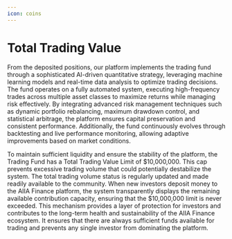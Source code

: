 ```yaml
---
icon: coins
---
```


# Total Trading Value

From the deposited positions, our platform implements the trading fund through a sophisticated AI-driven quantitative strategy, leveraging machine learning models and real-time data analysis to optimize trading decisions. The fund operates on a fully automated system, executing high-frequency trades across multiple asset classes to maximize returns while managing risk effectively. By integrating advanced risk management techniques such as dynamic portfolio rebalancing, maximum drawdown control, and statistical arbitrage, the platform ensures capital preservation and consistent performance. Additionally, the fund continuously evolves through backtesting and live performance monitoring, allowing adaptive improvements based on market conditions.

To maintain sufficient liquidity and ensure the stability of the platform, the Trading Fund has a Total Trading Value Limit of $10,000,000. This cap prevents excessive trading volume that could potentially destabilize the system. The total trading volume status is regularly updated and made readily available to the community. When new investors deposit money to the AIIA Finance platform, the system transparently displays the remaining available contribution capacity, ensuring that the $10,000,000 limit is never exceeded. This mechanism provides a layer of protection for investors and contributes to the long-term health and sustainability of the AIIA Finance ecosystem. It ensures that there are always sufficient funds available for trading and prevents any single investor from dominating the platform.
